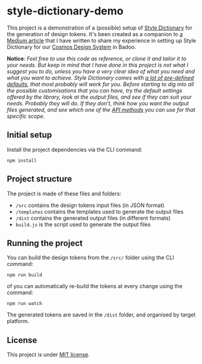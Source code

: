 # style-dictionary-demo
This project is a demonstration of a (possible) setup of [Style Dictionary](https://github.com/amzn/style-dictionary) for the generation of design tokens. It's been created as a companion to [a Medium article](https://medium.com/@didoo/how-to-manage-your-design-tokens-with-style-dictionary-98c795b938aa) that I have written to share my experience in setting up Style Dictionary for our [Cosmos Design System](http://medium.com/badoo-developers/from-zero-to-cosmos-part-1-2d080fe35bf2) in Badoo.


**Notice**: *Feel free to use this code as reference, or clone it and tailor it to your needs. But keep in mind that I have done in this project is not what I suggest you to do, unless you have a very clear idea of what you need and what you want to achieve. Style Dictionary comes with [a lot of pre-defined defaults](https://amzn.github.io/style-dictionary/), that most probably will work for you. Before starting to dig into all the possible customisations that you can have, try the default settings offered by the library, look at the output files, and see if they can suit your needs. Probably they will do. If they don't, think how you want the output files generated, and see which one of the [API methods](https://amzn.github.io/style-dictionary/#/api) you can use for that specific scope.*

## Initial setup
Install the project dependencies via the CLI command:

```
npm install
```

## Project structure
The project is made of these files and folders:

* `/src` contains the design tokens input files (in JSON format)
* `/templates` contains the templates used to generate the output files
* `/dist` contains the generated output files (in different formats)
* `build.js` is the script used to generate the output files

## Running the project
You can build the design tokens from the `/src/` folder using the CLI command:

```
npm run build
```
of you can automatically re-build the tokens at every change using the command:

```
npm run watch
```

The generated tokens are saved in the `/dist` folder, and organised by target platform.

## License

This project is under [MIT license](https://github.com/didoo/style-dictionary-demo/blob/master/LICENSE).

